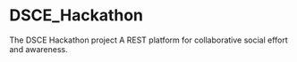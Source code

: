 # DSCE_Hackathon
The DSCE Hackathon project
A REST platform for collaborative social effort and awareness.
